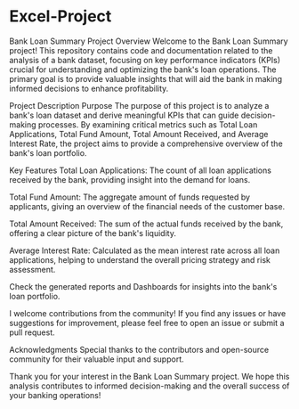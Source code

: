 # Excel-Project
Bank Loan Summary Project
Overview
Welcome to the Bank Loan Summary project! This repository contains code and documentation related to the analysis of a bank dataset, focusing on key performance indicators (KPIs) crucial for understanding and optimizing the bank's loan operations. The primary goal is to provide valuable insights that will aid the bank in making informed decisions to enhance profitability.

Project Description
Purpose
The purpose of this project is to analyze a bank's loan dataset and derive meaningful KPIs that can guide decision-making processes. By examining critical metrics such as Total Loan Applications, Total Fund Amount, Total Amount Received, and Average Interest Rate, the project aims to provide a comprehensive overview of the bank's loan portfolio.

Key Features
Total Loan Applications: The count of all loan applications received by the bank, providing insight into the demand for loans.

Total Fund Amount: The aggregate amount of funds requested by applicants, giving an overview of the financial needs of the customer base.

Total Amount Received: The sum of the actual funds received by the bank, offering a clear picture of the bank's liquidity.

Average Interest Rate: Calculated as the mean interest rate across all loan applications, helping to understand the overall pricing strategy and risk assessment.

Check the generated reports and Dashboards for insights into the bank's loan portfolio.

I welcome contributions from the community! If you find any issues or have suggestions for improvement, please feel free to open an issue or submit a pull request.



Acknowledgments
Special thanks to the contributors and open-source community for their valuable input and support.

Thank you for your interest in the Bank Loan Summary project. We hope this analysis contributes to informed decision-making and the overall success of your banking operations!
